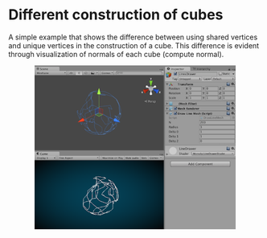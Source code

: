 # Different construction of cubes

A simple example that shows the difference between using shared vertices and unique vertices in the construction of a cube. This difference is evident through visualization of normals of each cube (compute normal). 

<div align="center">
	<img src="https://github.com/josemorval/RandomWalkOnSphere/blob/master/img/img01.png" width="400">
</div>